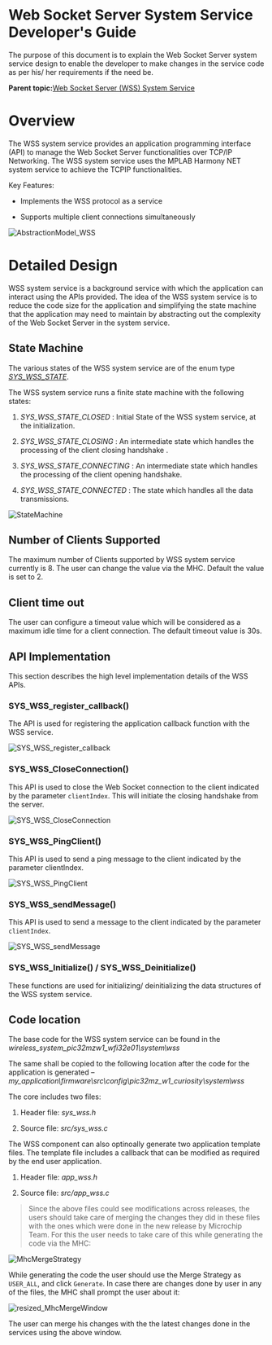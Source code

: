 # Web Socket Server System Service Developer's Guide

The purpose of this document is to explain the Web Socket Server system service design to enable the developer to make changes in the service code as per his/ her requirements if the need be.

**Parent topic:**[Web Socket Server \(WSS\) System Service](GUID-097A4209-8474-480E-A141-6C8FC60A7671.md)

# Overview

The WSS system service provides an application programming interface \(API\) to manage the Web Socket Server functionalities over TCP/IP Networking. The WSS system service uses the MPLAB Harmony NET system service to achieve the TCPIP functionalities.

Key Features:

-   Implements the WSS protocol as a service

-   Supports multiple client connections simultaneously


![AbstractionModel_WSS](resources/images/GUID-A7BF756E-BB83-40D4-973C-72DA8F9657A3-low.png)

# Detailed Design

WSS system service is a background service with which the application can interact using the APIs provided. The idea of the WSS system service is to reduce the code size for the application and simplifying the state machine that the application may need to maintain by abstracting out the complexity of the Web Socket Server in the system service.

## State Machine

The various states of the WSS system service are of the enum type [*SYS\_WSS\_STATE*](https://microchip-mplab-harmony.github.io/wireless_system_pic32mzw1_wfi32e01/system/wss/docs/interface.html#SYS_WSS_STATE).

The WSS system service runs a finite state machine with the following states:

1.  *SYS\_WSS\_STATE\_CLOSED* : Initial State of the WSS system service, at the initialization.

2.  *SYS\_WSS\_STATE\_CLOSING* : An intermediate state which handles the processing of the client closing handshake .

3.  *SYS\_WSS\_STATE\_CONNECTING* : An intermediate state which handles the processing of the client opening handshake.

4.  *SYS\_WSS\_STATE\_CONNECTED* : The state which handles all the data transmissions.


![StateMachine](resources/images/GUID-0B235250-D27B-4B4E-8BD4-28340059E3E3-low.png)

## Number of Clients Supported

The maximum number of Clients supported by WSS system service currently is 8. The user can change the value via the MHC. Default the value is set to 2.

## Client time out

The user can configure a timeout value which will be considered as a maximum idle time for a client connection. The default timeout value is 30s.

## API Implementation

This section describes the high level implementation details of the WSS APIs.

### SYS\_WSS\_register\_callback\(\)

The API is used for registering the application callback function with the WSS service.

![SYS_WSS_register_callback](resources/images/GUID-B254C728-7A20-4E8D-8070-6ECE6DCB6C94-low.png)

### SYS\_WSS\_CloseConnection\(\)

This API is used to close the Web Socket connection to the client indicated by the parameter `clientIndex`. This will initiate the closing handshake from the server.

![SYS_WSS_CloseConnection](resources/images/GUID-456EE3D0-7ADB-48A2-9382-09F6A6019640-low.png)

### SYS\_WSS\_PingClient\(\)

This API is used to send a ping message to the client indicated by the parameter clientIndex.

![SYS_WSS_PingClient](resources/images/GUID-F0BFE386-F9FC-4A1D-A72F-90BFB13E1D6C-low.png)

### SYS\_WSS\_sendMessage\(\)

This API is used to send a message to the client indicated by the parameter `clientIndex`.

![SYS_WSS_sendMessage](resources/images/GUID-B4F53398-BD97-448C-A9D8-AAED8D07C609-low.png)

### SYS\_WSS\_Initialize\(\) / SYS\_WSS\_Deinitialize\(\)

These functions are used for initializing/ deinitializing the data structures of the WSS system service.

## Code location

The base code for the WSS system service can be found in the *wireless\_system\_pic32mzw1\_wfi32e01\\system\\wss*

The same shall be copied to the following location after the code for the application is generated – *my\_application\\firmware\\src\\config\\pic32mz\_w1\_curiosity\\system\\wss*

The core includes two files:

1.  Header file: *sys\_wss.h*

2.  Source file: *src/sys\_wss.c*


The WSS component can also optinoally generate two application template files. The template file includes a callback that can be modified as required by the end user application.

1.  Header file: *app\_wss.h*

2.  Source file: *src/app\_wss.c*


> Since the above files could see modifications across releases, the users should take care of merging the changes they did in these files with the ones which were done in the new release by Microchip Team. For this the user needs to take care of this while generating the code via the MHC:

![MhcMergeStrategy](resources/images/GUID-2A9A8CB4-B772-40A5-8D0F-16FF6BA2E54A-low.png)

While generating the code the user should use the Merge Strategy as `USER_ALL`, and click `Generate`. In case there are changes done by user in any of the files, the MHC shall prompt the user about it:

![resized_MhcMergeWindow](resources/images/GUID-07B9BBB5-D2B1-4E12-B24F-CCEC1A83C71F-low.png)

The user can merge his changes with the the latest changes done in the services using the above window.


